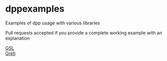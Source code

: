 # dppexamples

Examples of dpp usage with various libraries

Pull requests accepted if you provide a complete working example with an explanation

[GSL](https://github.com/bachmeil/dppexamples/tree/master/gsl)  
[Gretl](https://github.com/bachmeil/dppexamples/tree/master/gretl)  
